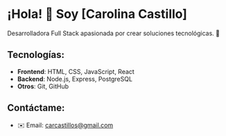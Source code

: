 # ¡Hola! 👋 Soy [Carolina Castillo] 
Desarrolladora Full Stack apasionada por crear soluciones tecnológicas. 🚀  

## Tecnologías:
- **Frontend**: HTML, CSS, JavaScript, React  
- **Backend**: Node.js, Express, PostgreSQL  
- **Otros**: Git, GitHub

## Contáctame:
- ✉️ Email: carcastillos@gmail.com
